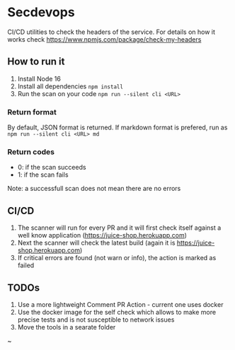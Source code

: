 # Secdevops

CI/CD utilities to check the headers of the service. For details on how it works check https://www.npmjs.com/package/check-my-headers 

## How to run it

1. Install Node 16
1. Install all dependencies `npm install`
1. Run the scan on your code `npm run --silent cli <URL>`

### Return format
By default, JSON format is returned. If markdown format is prefered, run as `npm run --silent cli <URL> md`

### Return codes
- 0: if the scan succeeds
- 1: if the scan fails

Note: a successfull scan does not mean there are no errors

## CI/CD
1. The scanner will run for every PR and it will first check itself against a well know application (https://juice-shop.herokuapp.com)
1. Next the scanner will check the latest build (again it is https://juice-shop.herokuapp.com)
1. If critical errors are found (not warn or info), the action is marked as failed

## TODOs
1. Use a more lightweight Comment PR Action - current one uses docker
1. Use the docker image for the self check which allows to make more precise tests and is not susceptible to network issues
1. Move the tools in a searate folder

~
